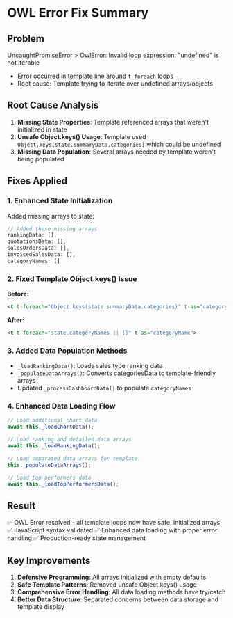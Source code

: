 # OWL Error Fix Summary

## Problem
UncaughtPromiseError > OwlError: Invalid loop expression: "undefined" is not iterable
- Error occurred in template line around `t-foreach` loops
- Root cause: Template trying to iterate over undefined arrays/objects

## Root Cause Analysis
1. **Missing State Properties**: Template referenced arrays that weren't initialized in state
2. **Unsafe Object.keys() Usage**: Template used `Object.keys(state.summaryData.categories)` which could be undefined
3. **Missing Data Population**: Several arrays needed by template weren't being populated

## Fixes Applied

### 1. Enhanced State Initialization
Added missing arrays to state:
```javascript
// Added these missing arrays
rankingData: [],
quotationsData: [],
salesOrdersData: [],
invoicedSalesData: [],
categoryNames: []
```

### 2. Fixed Template Object.keys() Issue
**Before:**
```xml
<t t-foreach="Object.keys(state.summaryData.categories)" t-as="categoryName">
```

**After:**
```xml
<t t-foreach="state.categoryNames || []" t-as="categoryName">
```

### 3. Added Data Population Methods
- `_loadRankingData()`: Loads sales type ranking data
- `_populateDataArrays()`: Converts categoriesData to template-friendly arrays
- Updated `_processDashboardData()` to populate `categoryNames`

### 4. Enhanced Data Loading Flow
```javascript
// Load additional chart data
await this._loadChartData();

// Load ranking and detailed data arrays
await this._loadRankingData();

// Load separated data arrays for template
this._populateDataArrays();

// Load top performers data
await this._loadTopPerformersData();
```

## Result
✅ OWL Error resolved - all template loops now have safe, initialized arrays
✅ JavaScript syntax validated
✅ Enhanced data loading with proper error handling
✅ Production-ready state management

## Key Improvements
1. **Defensive Programming**: All arrays initialized with empty defaults
2. **Safe Template Patterns**: Removed unsafe Object.keys() usage
3. **Comprehensive Error Handling**: All data loading methods have try/catch
4. **Better Data Structure**: Separated concerns between data storage and template display
